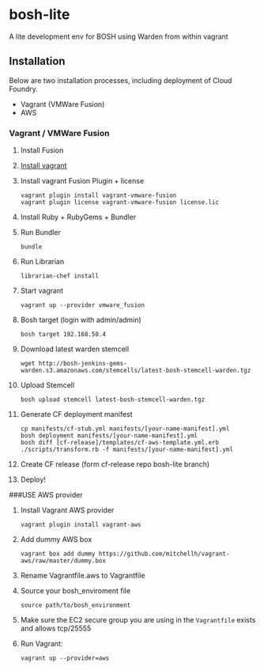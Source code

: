 # bosh-lite

A lite development env for BOSH using Warden from within vagrant

## Installation

Below are two installation processes, including deployment of Cloud Foundry.

* Vagrant (VMWare Fusion)
* AWS

### Vagrant / VMWare Fusion

1. Install Fusion 

1. [Install vagrant](http://downloads.vagrantup.com/)

1. Install vagrant Fusion Plugin + license

    ```
    vagrant plugin install vagrant-vmware-fusion
    vagrant plugin license vagrant-vmware-fusion license.lic
    ```

1. Install Ruby + RubyGems + Bundler
1. Run Bundler

    ```
    bundle
    ```

1. Run Librarian

    ```
    librarian-chef install
    ```

1. Start vagrant

    ```
    vagrant up --provider vmware_fusion
    ```

1. Bosh target (login with admin/admin)

    ```
    bosh target 192.168.50.4
    ```
    
1. Download latest warden stemcell

    ```
    wget http://bosh-jenkins-gems-warden.s3.amazonaws.com/stemcells/latest-bosh-stemcell-warden.tgz
    ```
    
1. Upload Stemcell
 
    ```
    bosh upload stemcell latest-bosh-stemcell-warden.tgz
    ```

1. Generate CF deployment manifest

    ```
    cp manifests/cf-stub.yml manifests/[your-name-manifest].yml
    bosh deployment manifests/[your-name-manifest].yml
    bosh diff [cf-release]/templates/cf-aws-template.yml.erb
    ./scripts/transform.rb -f manifests/[your-name-manifest].yml
    ```

1. Create CF release (form cf-release repo bosh-lite branch)
1. Deploy!

###USE AWS provider

1. Install Vagrant AWS provider

    ```
    vagrant plugin install vagrant-aws
    ```

1. Add dummy AWS box

    ```
    vagrant box add dummy https://github.com/mitchellh/vagrant-aws/raw/master/dummy.box
    ```

1. Rename Vagrantfile.aws to Vagrantfile
1. Source your bosh_enviroment file

    ```
    source path/to/bosh_environment
    ```

1. Make sure the EC2 secure group you are using in the `Vagrantfile` exists and allows tcp/25555
1. Run Vagrant:

    ```
    vagrant up --provider=aws
    ```

